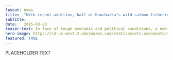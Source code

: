 ```yaml
---
layout: news
title:  "With recent addition, half of Kamchatka’s wild salmon fisheries now in MSC or a FIP"
subtitle:
date:   2015-03-23
teaser-text: In face of tough economic and political conditions, a new fishery on the Kamchatka Peninsula in eastern Russia entered the MSC assessment process last week.
hero-image: https://s3-us-west-2.amazonaws.com/staticassets.oceanoutcomes.org/hero+photos/news3hero.jpg
featured: TRUE
---
```


PLACEHOLDER TEXT
